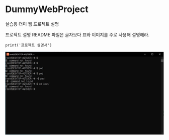 # DummyWebProject
실습용 더미 웹 프로젝트 설명

프로젝트 설명 README 파일은 글자보다 표와 이미지를 주로 사용해 설명해라.

```
print('프로젝트 설명서')
```

<img src='images/캡처.JPG'>
